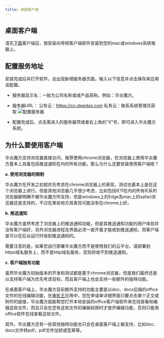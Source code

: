 ```yaml
---
title: 桌面客户端
---
```


## 桌面客户端

请先[下载](/help/download)客户端后，按安装向导把客户端软件安装到您的mac或windows系统电脑上。

## 配置服务地址

安装完成后并打开软件，会出现新增服务器页面，输入以下信息并点击保存来应用该配置。

- 服务器显示名：一般为公司名称或或产品简称。例如：华炎魔方。

- 服务器URL：
      公有云：<https://cn.steedos.com>
      私有云：联系系统管理员获取
![配置服务器](/assets/help/quick_guide/配置服务器.png)

- 配置完成后，点击需进入的服务器项或者右上角的“X”号，即可进入华炎魔方系统。

## 为什么要使用客户端

华炎魔方支持浏览器直接访问，推荐使用chrome浏览器，在浏览器上使用华炎魔方基本上具备包括推送通知在内的所有功能，那么为什么还要安装使用客户端呢？

**a. 使用浏览器的限制**

华炎魔方在开发之初就优先考虑在chrome浏览器上的表现，测试也基本上是在这个浏览器上进行。但是其他浏览器几乎很少考虑，比如包括IE11在内的所有IE系列浏览器都明确不被华炎魔方所支持，但是windows上的Edge及mac上的safari浏览器还是支持的，不过在某些地方其表现可能没有在chrome上好。

**b. 推送通知**

华炎魔方虽然考虑了浏览器上的推送通知功能，但是其推送通知功能的用户体验并没有客户端好，另外浏览器进程及界面必须一直开着才能收到推送通知，而客户端是可以在后台运行时收到推送通知的。

需要注意的是，如果您自行部署华炎魔方而不是使用我们的云平台，请部署到https域名服务上，而不是http域名服务，否则将收不到推送通知。

**c. 客户端独有功能**

虽然华炎魔方初始版本的开发和测试都是基于chrome浏览器，但是我们最终还是以支持客户端为优先考虑目标，而且客户端上也会支持一些额外的独特功能。

在桌面客户端上，华炎魔方目前额外支持的功能主要是以doc、docx后缀的office文件的在线编辑功能，在[审批王](/help/workflow/instance_approve#附件查看)应用中，您在申请单详细界面只要点击某个正文或附件的链接，华炎魔方就能帮您打开本地安装的office客户端软件来在线查看和编辑这些文件，而且只会在您有这些文件的编辑权限时才放开编辑功能，否则只能用office软件在线查看这些文件。

其外，华炎魔方还有一些其他独特功能也只会在桌面客户端上被支持，比如doc、docx文件转pdf，pdf文件加锁或签章等。
